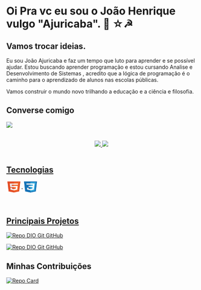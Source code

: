 
<div>
    <h1>Oi Pra vc eu sou o João Henrique vulgo "Ajuricaba". 📖 ☆☭ </h1>
    <h2>Vamos trocar ideias.</h2>
    <p> Eu sou João Ajuricaba e faz um  tempo que luto para aprender e se possível ajudar. Estou buscando aprender programação e estou cursando Analise e Desenvolvimento de Sistemas , acredito que a lógica de programação é o caminho para o aprendizado de alunos nas escolas públicas.
    </p>
    <p>Vamos construir o mundo novo trilhando a educação e a ciência e filosofia.
    </p>
</div>
<div>
    <h2>Converse comigo</h2>
   
   <a href = "mailto:joaowagnergama@gmail.com"><img src="https://img.shields.io/badge/-Gmail-%23333?style=for-the-badge&logo=gmail&logoColor=white" target="_blank"></a>
    
</div>
<br>
<div align="center">
  <a href="https://github.com/Joao-Ajuricaba">
  <img height="180em" src="https://github-readme-stats.vercel.app/api?username=Joao-Ajuricaba&show_icons=true&theme=tokyonight&include_all_commits=true&count_private=true"/>
  <img height="180em" src="https://github-readme-stats.vercel.app/api/top-langs/?username=Joao-Ajuricaba&layout=compact&langs_count=7&theme=tokyonight"/>
</div>
<div style="display: inline_block"><br>
    <h2>Tecnologias</h2>
  
  <img align="center" alt="Joao-Ajuricaba-HTML" height="30" width="40" src="https://raw.githubusercontent.com/devicons/devicon/master/icons/html5/html5-original.svg">
  <img align="center" alt="Joao-Ajuricaba-CSS" height="30" width="40" src="https://raw.githubusercontent.com/devicons/devicon/master/icons/css3/css3-original.svg">
</div>
<br>
<br>

## Principais Projetos

[![Repo DIO Git GitHub](https://github-readme-stats.vercel.app/api/pin/?username=Joao-Ajuricaba&repo=Tela-Instagram&bg_color=000&border_color=30A3DC&show_icons=true&icon_color=30A3DC&title_color=E94D5F&text_color=FFF)](https://github.com/Joao-Ajuricaba/Tela-Instagram)

[![Repo DIO Git GitHub](https://github-readme-stats.vercel.app/api/pin/?username=Joao-Ajuricaba&repo=curso-html-css&bg_color=000&border_color=30A3DC&show_icons=true&icon_color=30A3DC&title_color=E94D5F&text_color=FFF)](https://github.com/Joao-Ajuricaba/curso-html-css)
    

## Minhas Contribuições
[![Repo Card](https://github-readme-stats.vercel.app/api/pin/?username=Joao-Ajuricaba&repo=dio-lab-open-source&bg_color=000&border_color=30A3DC&show_icons=true&icon_color=30A3DC&title_color=E94D5F&text_color=FFF)](thhps://github.com/83Rafa/dio-lab-open-source)


